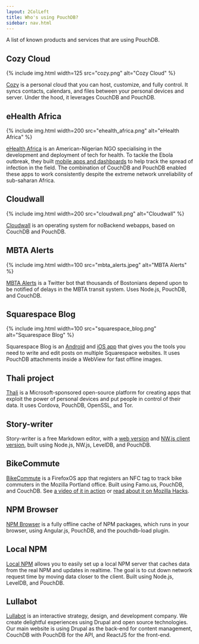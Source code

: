 ```yaml
---
layout: 2ColLeft
title: Who's using PouchDB?
sidebar: nav.html
---
```


A list of known products and services that are using PouchDB.

## Cozy Cloud

{% include img.html width=125 src="cozy.png" alt="Cozy Cloud" %}

[Cozy](https://cozy.io/en/) is a personal cloud that you can host, customize, and fully control. It syncs contacts, calendars, and files between your personal devices and server. Under the hood, it leverages CouchDB and PouchDB.

## eHealth Africa

{% include img.html width=200 src="ehealth_africa.png" alt="eHealth Africa" %}

[eHealth Africa](http://ehealthafrica.org/) is an American-Nigerian NGO specialising in the development and deployment of tech for health. To tackle the Ebola outbreak, they built [mobile apps and dashboards](https://github.com/eHealthAfrica) to help track the spread of infection in the field. The combination of CouchDB and PouchDB enabled these apps to work consistently despite the extreme network unreliability of sub-saharan Africa.

## Cloudwall

{% include img.html width=200 src="cloudwall.png" alt="Cloudwall" %}

[Cloudwall](http://cloudwall.me/) is an operating system for noBackend webapps, based on CouchDB and PouchDB.

## MBTA Alerts

{% include img.html width=100 src="mbta_alerts.jpeg" alt="MBTA Alerts" %}

[MBTA Alerts](https://twitter.com/MBTA_Alerts) is a Twitter bot that thousands of Bostonians depend upon to be notified of delays in the MBTA transit system. Uses Node.js, PouchDB, and CouchDB.

## Squarespace Blog

{% include img.html width=100 src="squarespace_blog.png" alt="Squarespace Blog" %}

Squarespace Blog is an [Android](https://play.google.com/store/apps/details?id=com.squarespace.android.blog) and [iOS app](https://itunes.apple.com/us/app/squarespace-blog/id715084234) that gives you the tools you need to write and edit posts on multiple Squarespace websites. It uses PouchDB attachments inside a WebView for fast offline images.

## Thali project

[Thali](http://thaliproject.org/) is a Microsoft-sponsored open-source platform for creating apps that exploit the power of personal devices and put people in control of their data. It uses Cordova, PouchDB, OpenSSL, and Tor.

## Story-writer

Story-writer is a free Markdown editor, with a [web version](http://markdown.xiaoshujiang.com) and [NW.js client version](http://soft.xiaoshujiang.com), built using Node.js, NW.js, LevelDB, and PouchDB.

## BikeCommute

[BikeCommute](https://github.com/autonome/bikecommute) is a FirefoxOS app that registers an NFC tag to track bike commuters in the Mozilla Portland office. Built using Famo.us, PouchDB, and CouchDB. See [a video of it in action](https://youtu.be/3BVZYcQ-TYA) or [read about it on Mozilla Hacks](https://hacks.mozilla.org/2014/11/nfc-in-firefox-os/).

## NPM Browser

[NPM Browser](http://www.npm-browser.com/#/) is a fully offline cache of NPM packages, which runs in your browser, using Angular.js, PouchDB, and the pouchdb-load plugin.

## Local NPM

[Local NPM](https://github.com/nolanlawson/local-npm) allows you to easily set up a local NPM server that caches data from the real NPM and updates in realtime. The goal is to cut down network request time by moving data closer to the client. Built using Node.js, LevelDB, and PouchDB.

## Lullabot

[Lullabot](https://www.lullabot.com) is an interactive strategy, design, and development company. We create delightful experiences using Drupal and open source technologies. Our main website is using Drupal as the back-end for content management, CouchDB with PouchDB for the API, and ReactJS for the front-end.
